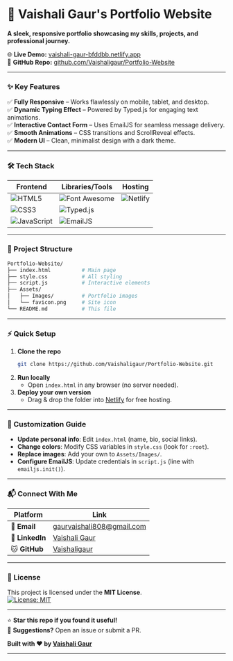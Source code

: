 # **🚀 Vaishali Gaur's Portfolio Website**  
**A sleek, responsive portfolio showcasing my skills, projects, and professional journey.**  

🌐 **Live Demo:** [vaishali-gaur-bfddbb.netlify.app](https://vaishali-gaur-bfddbb.netlify.app/)  
📂 **GitHub Repo:** [github.com/Vaishaligaur/Portfolio-Website](https://github.com/Vaishaligaur/Portfolio-Website)  

---

### **✨ Key Features**  
✅ **Fully Responsive** – Works flawlessly on mobile, tablet, and desktop.  
✅ **Dynamic Typing Effect** – Powered by Typed.js for engaging text animations.  
✅ **Interactive Contact Form** – Uses EmailJS for seamless message delivery.  
✅ **Smooth Animations** – CSS transitions and ScrollReveal effects.  
✅ **Modern UI** – Clean, minimalist design with a dark theme.  

---

### **🛠️ Tech Stack**  
| Frontend       | Libraries/Tools      | Hosting          |
|----------------|----------------------|------------------|
| ![HTML5](https://img.shields.io/badge/HTML5-E34F26?style=flat&logo=html5&logoColor=white) | ![Font Awesome](https://img.shields.io/badge/Font_Awesome-339AF0?style=flat&logo=font-awesome&logoColor=white) | ![Netlify](https://img.shields.io/badge/Netlify-00C7B7?style=flat&logo=netlify&logoColor=white) |
| ![CSS3](https://img.shields.io/badge/CSS3-1572B6?style=flat&logo=css3&logoColor=white) | ![Typed.js](https://img.shields.io/badge/Typed.js-000000?style=flat) |  |
| ![JavaScript](https://img.shields.io/badge/JavaScript-F7DF1E?style=flat&logo=javascript&logoColor=black) | ![EmailJS](https://img.shields.io/badge/EmailJS-FF3621?style=flat) |  |

---

### **📂 Project Structure**  
```bash
Portfolio-Website/
├── index.html          # Main page
├── style.css           # All styling
├── script.js           # Interactive elements
├── Assets/
│   ├── Images/         # Portfolio images
│   └── favicon.png     # Site icon
└── README.md           # This file
```

---

### **⚡ Quick Setup**  
1. **Clone the repo**  
   ```bash
   git clone https://github.com/Vaishaligaur/Portfolio-Website.git
   ```
2. **Run locally**  
   - Open `index.html` in any browser (no server needed).  
3. **Deploy your own version**  
   - Drag & drop the folder into [Netlify](https://app.netlify.com/drop) for free hosting.

---

### **🎨 Customization Guide**  
- **Update personal info**: Edit `index.html` (name, bio, social links).  
- **Change colors**: Modify CSS variables in `style.css` (look for `:root`).  
- **Replace images**: Add your own to `Assets/Images/`.  
- **Configure EmailJS**: Update credentials in `script.js` (line with `emailjs.init()`).  

---

### **📬 Connect With Me**  
| Platform      | Link                                                                 |
|---------------|----------------------------------------------------------------------|
| 📧 **Email**  | [gaurvaishali808@gmail.com](mailto:gaurvaishali808@gmail.com)        |
| 💼 **LinkedIn** | [Vaishali Gaur](https://www.linkedin.com/in/gaurvaishali/)          |
| 🐱 **GitHub** | [Vaishaligaur](https://github.com/Vaishaligaur)                     |

---

### **📜 License**  
This project is licensed under the **MIT License**.  
[![License: MIT](https://img.shields.io/badge/License-MIT-yellow.svg)](https://opensource.org/licenses/MIT)  

---

⭐ **Star this repo if you found it useful!**  
🔧 **Suggestions?** Open an issue or submit a PR.  

**Built with ❤️ by [Vaishali Gaur](https://vaishali-gaur-bfddbb.netlify.app/)**  

--- 
